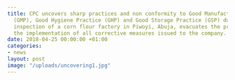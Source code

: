 ```yaml
---
title: CPC uncovers sharp practices and non conformity to Good Manufacturing Practice
  (GMP), Good Hygiene Practice (GHP) and Good Storage Practice (GSP) during the
  inspection of a corn flour factory in Piwoyi, Abuja, evacuates the product pending
  the implementation of all corrective measures issued to the company.
date: 2018-04-25 00:00:00 +01:00
categories:
- news
layout: post
image: "/uploads/uncovering1.jpg"
---
```


